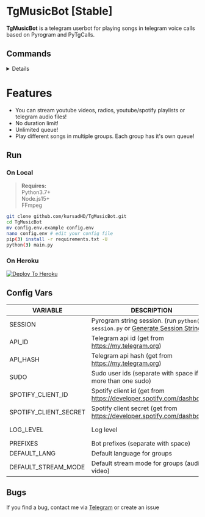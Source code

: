 # TgMusicBot [Stable]
**TgMusicBot** is a telegram userbot for playing songs in telegram voice calls based on Pyrogram and PyTgCalls.

## Commands
<details>

### /start - /help
**Desc:** `Show the commands`  
**e.g.**  `/help`  

### /play [song name | youtube link]
**Desc:** `Play a song in voice call, if already playing add to queue`  
**Note:** `Or you can reply to a message with !play, it's same`  
**e.g.**  `play falling`, `/play https://www.youtube.com/watch?v=eIc4mqyN1Q8`   

### /remote [stream url]/
**Desc:** `Play a remote stream in voice call, if already playing add to queue`  
**e.g.**  `/remote http://a.files.bbci.co.uk/media/live/manifesto/audio/simulcast/hls/nonuk/sbr_low/ak/bbc_world_service.m3u8`   

### /skip - /next
**Desc:** `Skip to next song`  
**e.g.**  `/skip`  

### /leave
**Desc:** `Leave from voice call and clear the queue`  
**e.g.**  `/leave`  

### /queue
**Desc:** `Show songs in the queue`  
**e.g.**  `/queue`  

### /shuffle
**Desc:** `Shuflle the queue`  
**e.g.**  `/shuffle`  

### /now
**Desc:** `Show currently playing song`  
**e.g.**  `/now`  

### /mode / /switch
**Desc:** `Change the stream mode (audio/video)`
**e.g.**  `/mode`

### /mute
**Desc:** `Mute stream`
**e.g.**  `/mute`

### /unmute
**Desc:** `Unmute stream`
**e.g.**  `/unmute`

### /pause 
**Desc:** `Pause stream`
**e.g.**  `/pause`

### /resume 
**Desc:** `Resume stream`
**e.g.**  `/resume`

### /loop
**Desc:** `Switch the loop mode`  
**e.g.**  `/loop`  

### /quiet
**Desc:** `Switch the quiet mode`  
**e.g.**  `/quiet`  

### /language [lang code]
**Desc:** `Set bot language in a group`  
**e.g.**  `/language en`  

### /addbl [user id]
**Desc:** `Add user to blacklist in group`  
**Note:** `Or reply the user's message with !addbl you want to blacklist`  
**e.g.**  `/addbl 111111111`, `!addbl (with reply)`  

### /rmbl [user id]
**Desc:** `Remove user from blacklist in group`  
**Note:** `Or reply the user's message with !rmbl you want to unblacklist`  
**e.g.**  `/rmbl 111111111`, `!rmbl (with reply)`  

### /getbl
**Desc:** `Get blacklisted user's ids in group`  
**e.g.**  `/getbl`  

### /export
**Desc:** `Export the queue for import in future (like playlist)`  
**Note:** `Save the exported file`  
**e.g.**  `/export`  

### /import
**Desc:** `Import queue from exported file`  
**Note:** `Reply the exported file with !import`  
**e.g.**  `/import (with reply)`  

### /playlist [playlist url]
**Desc:** `Import playlist from youtube/spotify`  
**Note:** `This command has some bugs`  
**e.g.**  `/playlist https://open.spotify.com/playlist/3ZgmfR6lsnCwdffZUan8EA`  
</details>

# Features
- You can stream youtube videos, radios, youtube/spotify playlists or telegram audio files!
- No duration limit!
- Unlimited queue!
- Play different songs in multiple groups. Each group has it's own queue!

## Run

### On Local
> **Requires:**  
> Python3.7+  
> Node.js15+  
> FFmpeg

```bash
git clone github.com/kursadHD/TgMusicBot.git
cd TgMusicBot
mv config.env.example config.env
nano config.env # edit your config file
pip(3) install -r requirements.txt -U
python(3) main.py
```
### On Heroku 
[![Deploy To Heroku](https://www.herokucdn.com/deploy/button.svg)](https://heroku.com/deploy?template=https://github.com/kostok20/TgMusicBot)

## Config Vars 
VARIABLE | DESCRIPTION | REQUIRED/OPTIONAL
------------ | ------------ | -------------
SESSION | Pyrogram string session. (run `python(3) session.py` or [Generate Session String](https://replit.com/@kursadHD/Pyrogram-String-Session-Generator) ) | Required
API_ID | Telegram api id (get from https://my.telegram.org) | Required
API_HASH | Telegram api hash (get from https://my.telegram.org) | Required
SUDO | Sudo user ids (separate with space if more than one sudo) | Optional (default: Userbot's id)
SPOTIFY_CLIENT_ID | Spotify client id (get from https://developer.spotify.com/dashboard) | Optional
SPOTIFY_CLIENT_SECRET | Spotify client secret (get from https://developer.spotify.com/dashboard) | Optional
LOG_LEVEL | Log level | Optional (default: error)
PREFIXES | Bot prefixes (separate with space) | Optional (default: /)
DEFAULT_LANG | Default language for groups | Optional (default: tr)
DEFAULT_STREAM_MODE | Default stream mode for groups (audio or video) | Optional (default: audio)

## Bugs 
If you find a bug, contact me via [Telegram](https://t.me/kursadHD) or create an issue
